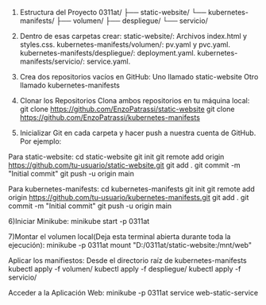 1) Estructura del Proyecto
0311at/ ├── static-website/ └── kubernetes-manifests/ ├── volumen/ ├── despliegue/ └── servicio/
   
2) Dentro de esas carpetas crear:
static-website/: Archivos index.html y styles.css.
kubernetes-manifests/volumen/: pv.yaml y pvc.yaml.
kubernetes-manifests/despliegue/: deployment.yaml.
kubernetes-manifests/servicio/: service.yaml.

3) Crea dos repositorios vacíos en GitHub:
Uno llamado static-website
Otro llamado kubernetes-manifests

4) Clonar los Repositorios
Clona ambos repositorios en tu máquina local:
git clone https://github.com/EnzoPatrassi/static-website
git clone https://github.com/EnzoPatrassi/kubernetes-manifests

5) Inicializar Git en cada carpeta y hacer push a nuestra cuenta de GitHub. Por ejemplo:

Para static-website:
cd static-website
git init
git remote add origin https://github.com/tu-usuario/static-website.git
git add .
git commit -m "Initial commit"
git push -u origin main

Para kubernetes-manifests:
cd kubernetes-manifests
git init
git remote add origin https://github.com/tu-usuario/kubernetes-manifests.git
git add .
git commit -m "Initial commit"
git push -u origin main

6)Iniciar Minikube:
minikube start -p 0311at

7)Montar el volumen local(Deja esta terminal abierta durante toda la ejecución):
minikube -p 0311at mount "D:/0311at/static-website:/mnt/web"

Aplicar los manifiestos:
Desde el directorio raíz de kubernetes-manifests
kubectl apply -f volumen/
kubectl apply -f despliegue/
kubectl apply -f servicio/

 Acceder a la Aplicación Web:
 minikube -p 0311at service web-static-service
